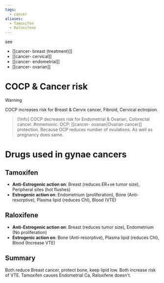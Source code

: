 ```yaml
---
tags:
  - cancer
aliases:
  - Tamoxifen
  - Raloxifene
---
```

see
- [[cancer- breast (treatment)]]
- [[cancer- cervical]]
- [[cancer- endometrial]]
- [[cancer- ovarian]]
# COCP & Cancer risk
>[!warning]
>COCP increases risk for Breast & Cervix cancer, Fibroid, Cervical ectropion.

>[!info]
>COCP decreases risk for Endometrial & Ovarian, Colorectal cancer.
>#mnemonic: OCP: [[cancer- ovarian|Ovarian cancer]] protection. Because OCP reduces number of ovulations. As well as pregnancy does same.

# Drugs used in gynae cancers
## Tamoxifen
- **Anti-Estrogenic action on**: Breast (reduces ER+ve tumor size), Peripheral sites (hot flushes)
- **Estrogenic action on**: Endometrium (proliferation), Bone (Anti-resorptive), Plasma lipid (reduces Chl), Blood (VTE)

## Raloxifene
- **Anti-Estrogenic action on**: Breast (reduces tumor size), Endometrium (No proliferation)
- **Estrogenic action on**: Bone (Anti-resorptive), Plasma lipid (reduces Chl), Blood (Increase VTE)

## Summary
Both reduce Breast cancer, protect bone, keep lipid low. 
Both increase risk of VTE. 
Tamoxifen causes Endometrial Ca, Raloxifene doesn't.